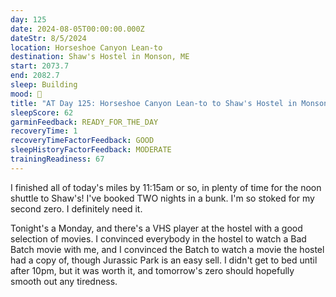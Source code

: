 ```yaml
---
day: 125
date: 2024-08-05T00:00:00.000Z
dateStr: 8/5/2024
location: Horseshoe Canyon Lean-to
destination: Shaw's Hostel in Monson, ME
start: 2073.7
end: 2082.7
sleep: Building
mood: 🙂
title: "AT Day 125: Horseshoe Canyon Lean-to to Shaw's Hostel in Monson, ME"
sleepScore: 62
garminFeedback: READY_FOR_THE_DAY
recoveryTime: 1
recoveryTimeFactorFeedback: GOOD
sleepHistoryFactorFeedback: MODERATE
trainingReadiness: 67
---
```

I finished all of today's miles by 11:15am or so, in plenty of time for the noon shuttle to Shaw's! I've booked TWO nights in a bunk. I'm so stoked for my second zero. I definitely need it.

Tonight's a Monday, and there's a VHS player at the hostel with a good selection of movies. I convinced everybody in the hostel to watch a Bad Batch movie with me, and I convinced the Batch to watch a movie the hostel had a copy of, though Jurassic Park is an easy sell. I didn't get to bed until after 10pm, but it was worth it, and tomorrow's zero should hopefully smooth out any tiredness.
